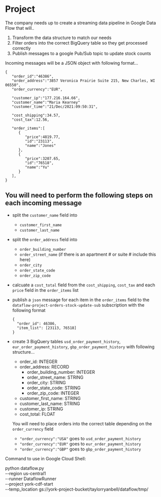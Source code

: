 # Project

The company needs up to create a streaming data pipeline in Google Data Flow that will..
  1. Transform the data structure to match our needs
  2. Filter orders into the correct BigQuery table so they get processed correctly
  3. Publish messages to a google Pub/Sub topic to update stock counts


Incoming messages will be a JSON object with following format...
```
{
   "order_id":"46386",
   "order_address":"3857 Veronica Prairie Suite 215, New Charles, WI 06550",
   "order_currency":"EUR",
   
   "customer_ip":"177.216.164.66",
   "customer_name":"Maria Kearney"
   "customer_time":"21/Dec/2021:09:50:31",
   
   "cost_shipping":34.57,
   "cost_tax":12.56,
   
   "order_items":[
      {
         "price":4819.77,
         "id":"23113",
         "name":"Jones"
      },
      {
         "price":3207.65,
         "id":"76518",
         "name":"Yu"
      }
   ],
}
```

## You will need to perform the following steps on each incoming message
  - split the ```customer_name``` field into 
    - ```customer_first_name```
    - ```customer_last_name```



  - split the ```order_address``` field into
    -  ```order_building_number```
    -  ```order_street_name``` (if there is an apartment # or suite # include this here)
    -  ```order_city```
    -  ```order_state_code```
    -  ```order_zip_code```



  - calcuate a ```cost_total``` field from the ```cost_shipping```, ```cost_tax``` and each ```price``` field in the ```order_items``` list



  - publish a ```json``` message for each item in the ```order_items``` field to the ```dataflow-project-orders-stock-update-sub``` subscription with the following format
    ```
    {
      "order_id": 46386,
      "item_list": [23113, 76518]
    }
    ```
    
  - create 3 BigQuery tables ```usd_order_payment_history```, ```eur_order_payment_history```, ```gbp_order_payment_history``` with following structure...
    - order_id: INTEGER
    - order_address: RECORD
      - order_building_number: INTEGER
      - order_street_name: STRING
      - order_city: STRING
      - order_state_code: STRING
      - order_zip_code: INTEGER
    - customer_first_name: STRING
    - customer_last_name: STRING
    - customer_ip: STRING
    - cost_total: FLOAT
    
    
    You will need to place orders into the correct table depending on the ```order_currency``` field
      - ```"order_currency":"USA"``` goes to ```usd_order_payment_history```
      - ```"order_currency":"EUR"``` goes to ```eur_order_payment_history```
      - ```"order_currency":"GBP"``` goes to ```gbp_order_payment_history```
  
  
 
 
 Command to use in Google Cloud Shell:
 
 python dataflow.py \
    --region us-central1 \
    --runner DataflowRunner \
    --project york-cdf-start \
    --temp_location gs://york-project-bucket/taylorryanbell/dataflow/tmp/
